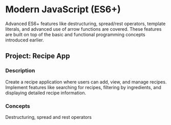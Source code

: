 # Modern JavaScript (ES6+)

Advanced ES6+ features like destructuring, spread/rest operators, template literals, and advanced use of arrow functions are covered. These features are built on top of the basic and functional programming concepts introduced earlier.
## Project: Recipe App

### Description

Create a recipe application where users can add, view, and manage recipes. Implement features like searching for recipes, filtering by ingredients, and displaying detailed recipe information.

### Concepts

Destructuring, spread and rest operators 